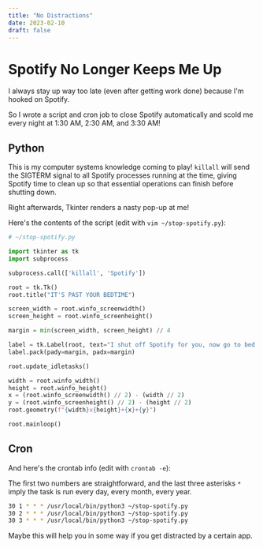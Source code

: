 ```yaml
---
title: "No Distractions"
date: 2023-02-10
draft: false
---
```


# Spotify No Longer Keeps Me Up

I always stay up way too late (even after getting work done) because I'm hooked on Spotify.

So I wrote a script and cron job to close Spotify automatically and scold me every night at 1:30 AM, 2:30 AM, and 3:30 AM!

## Python

This is my computer systems knowledge coming to play! `killall` will send the SIGTERM signal to all Spotify processes running at the time, giving Spotify time to clean up so that essential operations can finish before shutting down. 

Right afterwards, Tkinter renders a nasty pop-up at me!

Here's the contents of the script (edit with `vim ~/stop-spotify.py`):
```py
# ~/stop-spotify.py

import tkinter as tk
import subprocess

subprocess.call(['killall', 'Spotify'])

root = tk.Tk()
root.title("IT'S PAST YOUR BEDTIME")

screen_width = root.winfo_screenwidth()
screen_height = root.winfo_screenheight()

margin = min(screen_width, screen_height) // 4

label = tk.Label(root, text="I shut off Spotify for you, now go to bed FFS!", font=("TkDefaultFont", 14))
label.pack(pady=margin, padx=margin)

root.update_idletasks()

width = root.winfo_width()
height = root.winfo_height()
x = (root.winfo_screenwidth() // 2) - (width // 2)
y = (root.winfo_screenheight() // 2) - (height // 2)
root.geometry(f"{width}x{height}+{x}+{y}")

root.mainloop()
```

## Cron

And here's the crontab info (edit with `crontab -e`):

The first two numbers are straightforward, and the last three asterisks `*` imply the task is run every day, every month, every year.
```bash
30 1 * * * /usr/local/bin/python3 ~/stop-spotify.py
30 2 * * * /usr/local/bin/python3 ~/stop-spotify.py
30 3 * * * /usr/local/bin/python3 ~/stop-spotify.py
```

Maybe this will help you in some way if you get distracted by a certain app.